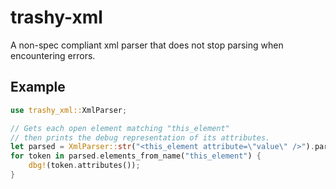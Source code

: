 # trashy-xml

A non-spec compliant xml parser that does not stop parsing when encountering errors.

## Example

```rust
use trashy_xml::XmlParser;

// Gets each open element matching "this_element"
// then prints the debug representation of its attributes.
let parsed = XmlParser::str("<this_element attribute=\"value\" />").parse();
for token in parsed.elements_from_name("this_element") {
    dbg!(token.attributes());
}
```
